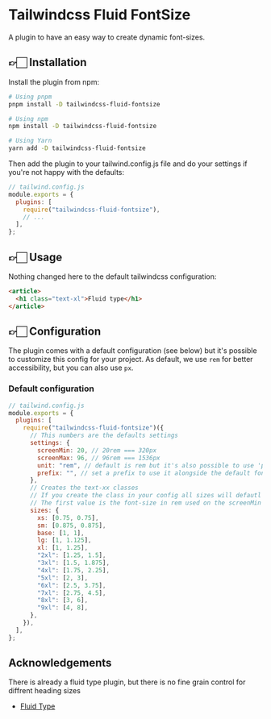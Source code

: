 # Tailwindcss Fluid FontSize

A plugin to have an easy way to create dynamic font-sizes.

## 👉🏻 Installation

Install the plugin from npm:

```bash
# Using pnpm
pnpm install -D tailwindcss-fluid-fontsize

# Using npm
npm install -D tailwindcss-fluid-fontsize

# Using Yarn
yarn add -D tailwindcss-fluid-fontsize
```

Then add the plugin to your tailwind.config.js file and do your settings if you're not happy with the defaults:

```js
// tailwind.config.js
module.exports = {
  plugins: [
    require("tailwindcss-fluid-fontsize"),
    // ...
  ],
};
```

## 👉🏻 Usage

Nothing changed here to the default tailwindcss configuration:

```html
<article>
  <h1 class="text-xl">Fluid type</h1>
</article>
```

## 👉🏻 Configuration

The plugin comes with a default configuration (see below) but it's possible to customize this config for your project.
As default, we use `rem` for better accessibility, but you can also use `px`.

### Default configuration

```js
// tailwind.config.js
module.exports = {
  plugins: [
    require("tailwindcss-fluid-fontsize")({
      // This numbers are the defaults settings
      settings: {
        screenMin: 20, // 20rem === 320px
        screenMax: 96, // 96rem === 1536px
        unit: "rem", // default is rem but it's also possible to use 'px'
        prefix: "", // set a prefix to use it alongside the default font sizes
      },
      // Creates the text-xx classes
      // If you create the class in your config all sizes will defautl to normal fonts
      // The first value is the font-size in rem used on the screenMin and the second value is the font-size in rem used from screenMax
      sizes: {
        xs: [0.75, 0.75],
        sm: [0.875, 0.875],
        base: [1, 1],
        lg: [1, 1.125],
        xl: [1, 1.25],
        "2xl": [1.25, 1.5],
        "3xl": [1.5, 1.875],
        "4xl": [1.75, 2.25],
        "5xl": [2, 3],
        "6xl": [2.5, 3.75],
        "7xl": [2.75, 4.5],
        "8xl": [3, 6],
        "9xl": [4, 8],
      },
    }),
  ],
};
```

## Acknowledgements

There is already a fluid type plugin, but there is no fine grain control for diffrent heading sizes
- [Fluid Type](https://github.com/davidhellmann/tailwindcss-fluid-type)

